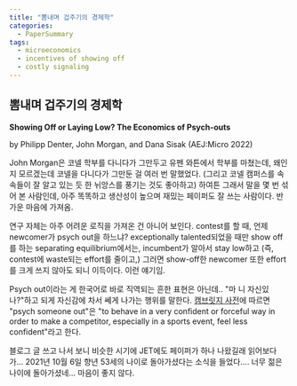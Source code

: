 ```yaml
---
title: "뽐내며 겁주기의 경제학"
categories:
  - PaperSummary
tags:
  - microeconomics
  - incentives of showing off
  - costly signaling
--- 
```


## 뽐내며 겁주기의 경제학

**Showing Off or Laying Low? The Economics of Psych-outs**

by Philipp Denter, John Morgan, and Dana Sisak (AEJ:Micro 2022)

<!--
>We analyze the incentives for showing off, which we model as a costly signaling game, and study the consequences of norms against such behavior. Prior to competing in a contest, a newcomer can signal his talent to an incumbent. In equilibrium, costly signaling of ability occurs only when the newcomer is exceptionally talented. In such situations signaling benefits both contestants: the newcomer for obvious reasons; the incumbent by economizing on wasted effort in the contest. Our results rationalize the emergence of norms against showing off in settings where total effort is important. When selection efficiency matters, such norms decrease welfare.
-->

John Morgan은 코넬 학부를 다니다가 그만두고 유펜 와튼에서 학부를 마쳤는데, 왜인지 모르겠는데 코넬을 다니다가 그만둔 걸 여러 번 말했었다. (그리고 코넬 캠퍼스를 속속들이 잘 알고 있는 듯 한 뉘앙스를 풍기는 것도 좋아하고) 하여튼 그래서 말을 몇 번 섞어 본 사람인데, 아주 똑똑하고 생산성이 높으며 재밌는 페이퍼도 잘 쓰는 사람이다.  반가운 마음에 가져옴.

연구 자체는 아주 어려운 로직을 가져온 건 아니어 보인다. contest를 할 때, 언제 newcomer가 psych out을 하느냐? exceptionally talented되었을 때만 show off를 하는 separating equilibrium에서는, incumbent가 알아서 stay low하고 (즉, contest에 waste되는 effort를 줄이고,) 그러면 show-off한 newcomer 또한 effort를 크게 쓰지 않아도 되니 이득이다. 이런 얘기임. 

Psych out이라는 게 한국어로 바로 직역되는 흔한 표현은 아닌데.. "마 니 자신있나?"하고 되게 자신감에 차서 쎄게 나가는 행위를 말한다. [캠브릿지 사전](https://dictionary.cambridge.org/dictionary/english/psych-out)에 따르면 "psych someone out"은 "to behave in a very confident or forceful way in order to make a competitor, especially in a sports event, feel less confident"라고 한다.

블로그 글 쓰고 나서 보니 비슷한 시기에 JET에도 페이퍼가 하나 나왔길래 읽어보다가... 2021년 10월 6일 향년 53세의 나이로 돌아가셨다는 소식을 들었다.... 너무 젊은 나이에 돌아가셨네... 마음이 좋지 않다.
